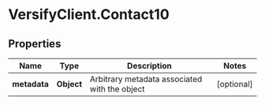 # VersifyClient.Contact10

## Properties

Name | Type | Description | Notes
------------ | ------------- | ------------- | -------------
**metadata** | **Object** | Arbitrary metadata associated with the object | [optional] 


